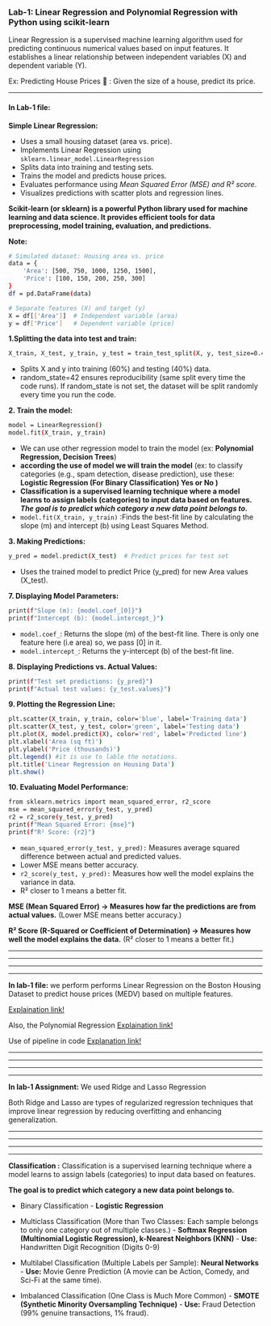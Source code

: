 

### Lab-1:  Linear Regression and Polynomial Regression with Python using scikit-learn

Linear Regression is a supervised machine learning algorithm used for predicting continuous numerical values based on input features. It establishes a linear relationship between independent variables (X) and dependent variable (Y).

Ex: Predicting House Prices 🏡 :  Given the size of a house, predict its price.

***
#### In Lab-1 file:
**Simple Linear Regression:** 

- Uses a small housing dataset (area vs. price).
- Implements Linear Regression using ```sklearn.linear_model.LinearRegression```
- Splits data into training and testing sets.
- Trains the model and predicts house prices.
- Evaluates performance using *Mean Squared Error (MSE) and R² score*.
- Visualizes predictions with scatter plots and regression lines.

**Scikit-learn (or sklearn) is a powerful Python library used for machine learning and data science. It provides efficient tools for data preprocessing, model training, evaluation, and predictions.**

**Note:**

```bash
# Simulated dataset: Housing area vs. price
data = {
    'Area': [500, 750, 1000, 1250, 1500],
    'Price': [100, 150, 200, 250, 300]
}
df = pd.DataFrame(data)

# Separate features (X) and target (y)
X = df[['Area']]  # Independent variable (area)
y = df['Price']   # Dependent variable (price)
```

**1.Splitting the data into test and train:**
```bash
X_train, X_test, y_train, y_test = train_test_split(X, y, test_size=0.4, random_state=42)
```
- Splits X and y into training (60%) and testing (40%) data.
- random_state=42 ensures reproducibility (same split every time the code runs).
If random_state is not set, the dataset will be split randomly every time you run the code.

**2. Train the model:**
```bash
model = LinearRegression()
model.fit(X_train, y_train)
```
- We can use other regression model to train the model (ex: **Polynomial Regression, Decision Trees**)
- **according the use of model we will train the model** (ex: to classify categories (e.g., spam detection, disease prediction), use these: **Logistic Regression (For Binary Classification) **Yes or No** )**
- **Classification is a supervised learning technique where a model learns to assign labels (categories) to input data based on features. ***The goal is to predict which category a new data point belongs to.*****
- ```model.fit(X_train, y_train)``` :Finds the best-fit line by calculating the slope (m) and intercept (b) using Least Squares Method.

**3. Making Predictions:**
```bash
y_pred = model.predict(X_test)  # Predict prices for test set
```
- Uses the trained model to predict Price (y_pred) for new Area values (X_test).

**7. Displaying Model Parameters:**
```bash
print(f"Slope (m): {model.coef_[0]}")
print(f"Intercept (b): {model.intercept_}")

```
- ```model.coef_```: Returns the slope (m) of the best-fit line. There is only one feature here (i.e area) so, we pass [0] in it.
- ```model.intercept_```: Returns the y-intercept (b) of the best-fit line.

**8. Displaying Predictions vs. Actual Values:**
```bash
print(f"Test set predictions: {y_pred}")
print(f"Actual test values: {y_test.values}")
```

**9. Plotting the Regression Line:**
```bash
plt.scatter(X_train, y_train, color='blue', label='Training data')
plt.scatter(X_test, y_test, color='green', label='Testing data')
plt.plot(X, model.predict(X), color='red', label='Predicted line')
plt.xlabel('Area (sq ft)')
plt.ylabel('Price (thousands)')
plt.legend() #it is use to lable the notations.
plt.title('Linear Regression on Housing Data')
plt.show()
```

**10. Evaluating Model Performance:**
```bash
from sklearn.metrics import mean_squared_error, r2_score
mse = mean_squared_error(y_test, y_pred)
r2 = r2_score(y_test, y_pred)
print(f"Mean Squared Error: {mse}")
print(f"R² Score: {r2}")

```
-  ```mean_squared_error(y_test, y_pred):``` Measures average squared difference between actual and predicted values.
- Lower MSE means better accuracy.
- ```r2_score(y_test, y_pred):``` Measures how well the model explains the variance in data.
- R² closer to 1 means a better fit.

**MSE (Mean Squared Error) → Measures how far the predictions are from actual values.** (Lower MSE means better accuracy.)

**R² Score (R-Squared or Coefficient of Determination) → Measures how well the model explains the data.** (R² closer to 1 means a better fit.)

***
***
***
***


**In lab-1 file:**
we perform performs Linear Regression on the Boston Housing Dataset to predict house prices (MEDV) based on multiple features.

[Explaination link!](https://chatgpt.com/share/67a8edf1-f818-8006-bb9a-4310a9cc2ffe)

Also, the Polynomial Regression [Explaination link!](https://chatgpt.com/share/67a8ed76-9f00-8006-8e82-e0b1851f2b87)

Use of pipeline in code [Explanation link!](https://chatgpt.com/share/67a8ea52-3298-8006-ad59-9e594f3c7be0)


***
***
***
***

**In lab-1 Assignment:**
We used Ridge and Lasso Regression

Both Ridge and Lasso are types of regularized regression techniques that improve linear regression by reducing overfitting and enhancing generalization.

***
***
***
***

**Classification :**
Classification is a supervised learning technique where a model learns to assign labels (categories) to input data based on features.

**The goal is to predict which category a new data point belongs to.**
- Binary Classification - **Logistic Regression**

- Multiclass Classification (More than Two Classes: Each sample belongs to only one category out of multiple classes.) - **Softmax Regression (Multinomial Logistic Regression), k-Nearest Neighbors (KNN)** - **Use:** Handwritten Digit Recognition (Digits 0-9)

- Multilabel Classification (Multiple Labels per Sample): **Neural Networks** - **Use:** Movie Genre Prediction (A movie can be Action, Comedy, and Sci-Fi at the same time).

- Imbalanced Classification (One Class is Much More Common) - **SMOTE (Synthetic Minority Oversampling Technique)** - **Use:** Fraud Detection (99% genuine transactions, 1% fraud).
